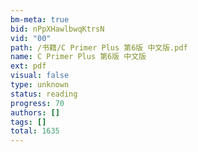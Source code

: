 ```yaml
---
bm-meta: true
bid: nPpXHawlbwqKtrsN
vid: "00"
path: /书籍/C Primer Plus 第6版 中文版.pdf
name: C Primer Plus 第6版 中文版
ext: pdf
visual: false
type: unknown
status: reading
progress: 70
authors: []
tags: []
total: 1635
---
```

